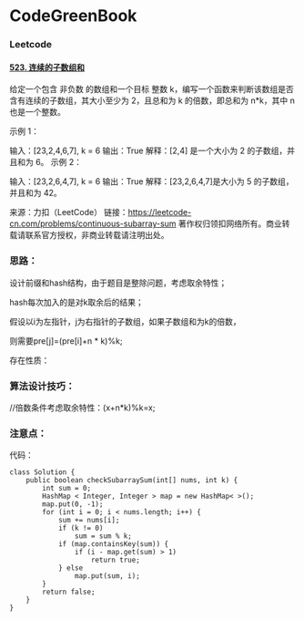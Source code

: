 # CodeGreenBook

### Leetcode

#### [523. 连续的子数组和](https://leetcode-cn.com/problems/continuous-subarray-sum/)

给定一个包含 非负数 的数组和一个目标 整数 k，编写一个函数来判断该数组是否含有连续的子数组，其大小至少为 2，且总和为 k 的倍数，即总和为 n*k，其中 n 也是一个整数。

 

示例 1：

输入：[23,2,4,6,7], k = 6
输出：True
解释：[2,4] 是一个大小为 2 的子数组，并且和为 6。
示例 2：

输入：[23,2,6,4,7], k = 6
输出：True
解释：[23,2,6,4,7]是大小为 5 的子数组，并且和为 42。

来源：力扣（LeetCode）
链接：https://leetcode-cn.com/problems/continuous-subarray-sum
著作权归领扣网络所有。商业转载请联系官方授权，非商业转载请注明出处。



### 思路：

设计前缀和hash结构，由于题目是整除问题，考虑取余特性；

hash每次加入的是对k取余后的结果；





假设以i为左指针，j为右指针的子数组，如果子数组和为k的倍数，

则需要pre[j]=(pre[i]+n * k)%k;



存在性质：











### 算法设计技巧：

//倍数条件考虑取余特性：(x+n*k)%k=x;



### 注意点：



代码：

```
class Solution {
    public boolean checkSubarraySum(int[] nums, int k) {
        int sum = 0;
        HashMap < Integer, Integer > map = new HashMap< >();
        map.put(0, -1);
        for (int i = 0; i < nums.length; i++) {
            sum += nums[i];
            if (k != 0)
                sum = sum % k;
            if (map.containsKey(sum)) {
                if (i - map.get(sum) > 1)
                    return true;
            } else
                map.put(sum, i);
        }
        return false;
    }
}
```







